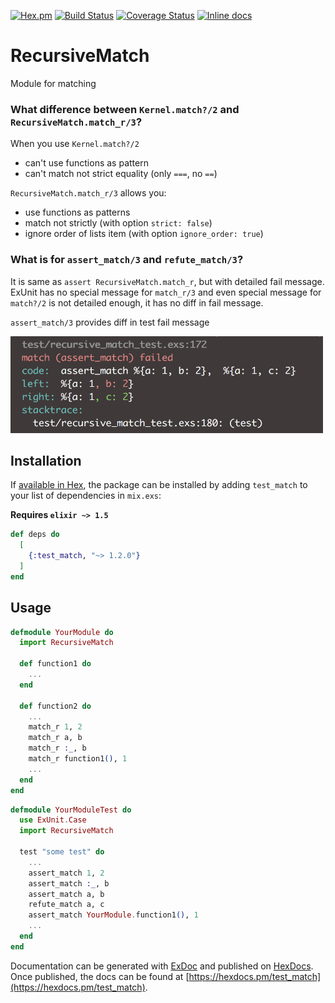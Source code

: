 
[![Hex.pm](https://img.shields.io/hexpm/v/test_match.svg)](https://hex.pm/packages/test_match)
[![Build Status](https://travis-ci.org/Apelsinka223/test_match.svg?branch=master)](https://travis-ci.org/Apelsinka223/test_match)
[![Coverage Status](https://coveralls.io/repos/github/Apelsinka223/test_match/badge.svg?branch=master)](https://coveralls.io/github/Apelsinka223/test_match?branch=master)
[![Inline docs](http://inch-ci.org/github/Apelsinka223/test_match.svg?branch=master)](http://inch-ci.org/github/Apelsinka223/test_match)

# RecursiveMatch

Module for matching

### What difference between `Kernel.match?/2` and `RecursiveMatch.match_r/3`?
When you use `Kernel.match?/2`
* can't use functions as pattern
* can't match not strict equality (only `===`, no `==`)

`RecursiveMatch.match_r/3` allows you:
* use functions as patterns
* match not strictly (with option `strict: false`)
* ignore order of lists item (with option `ignore_order: true`)

### What is for `assert_match/3` and `refute_match/3`?
It is same as `assert RecursiveMatch.match_r`, but with detailed fail message. ExUnit has no special message for `match_r/3` and even special message for `match?/2` is not detailed enough, it has no diff in fail message.

`assert_match/3` provides diff in test fail message


<img src="/images/screenshot.png?raw=true" width="500" height="155">

## Installation

If [available in Hex](https://hex.pm/docs/publish), the package can be installed
by adding `test_match` to your list of dependencies in `mix.exs`:

**Requires `elixir ~> 1.5`**

```elixir
def deps do
  [
    {:test_match, "~> 1.2.0"}
  ]
end
```

## Usage
```elixir
defmodule YourModule do
  import RecursiveMatch

  def function1 do
    ...
  end
  
  def function2 do
    ...
    match_r 1, 2
    match_r a, b
    match_r :_, b
    match_r function1(), 1
    ...
  end
end

```


```elixir
defmodule YourModuleTest do
  use ExUnit.Case
  import RecursiveMatch

  test "some test" do
    ...
    assert_match 1, 2
    assert_match :_, b
    assert_match a, b
    refute_match a, c
    assert_match YourModule.function1(), 1
    ...
  end
end

```

Documentation can be generated with [ExDoc](https://github.com/elixir-lang/ex_doc)
and published on [HexDocs](https://hexdocs.pm). Once published, the docs can
be found at [https://hexdocs.pm/test_match](https://hexdocs.pm/test_match).

